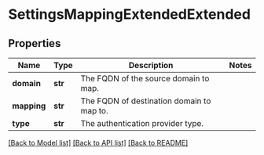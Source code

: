 # SettingsMappingExtendedExtended

## Properties
Name | Type | Description | Notes
------------ | ------------- | ------------- | -------------
**domain** | **str** | The FQDN of the source domain to map. | 
**mapping** | **str** | The FQDN of destination domain to map to. | 
**type** | **str** | The authentication provider type. | 

[[Back to Model list]](../README.md#documentation-for-models) [[Back to API list]](../README.md#documentation-for-api-endpoints) [[Back to README]](../README.md)


